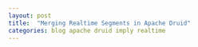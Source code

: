 ```yaml
---
layout: post
title:  "Merging Realtime Segments in Apache Druid"
categories: blog apache druid imply realtime
---
```

